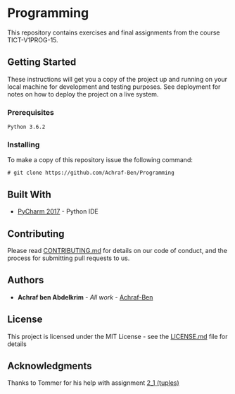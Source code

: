 # Programming

This repository contains exercises and final assignments from the course TICT-V1PROG-15.

## Getting Started

These instructions will get you a copy of the project up and running on your local machine for development and testing purposes. See deployment for notes on how to deploy the project on a live system.

### Prerequisites

```
Python 3.6.2
```

### Installing

To make a copy of this repository issue the following command:

```
# git clone https://github.com/Achraf-Ben/Programming
```

## Built With

* [PyCharm 2017](https://www.jetbrains.com/pycharm/) - Python IDE

## Contributing

Please read [CONTRIBUTING.md]( https://github.com/Achraf-Ben/Programming/blob/master/CONTRIBUTING.md) for details on our code of conduct, and the process for submitting pull requests to us.

## Authors

* **Achraf ben Abdelkrim** - *All work* - [Achraf-Ben](https://github.com/Achraf-Ben)

## License

This project is licensed under the MIT License - see the [LICENSE.md](LICENSE.md) file for details

## Acknowledgments

Thanks to Tommer for his help with assignment [2_1 (tuples)](https://github.com/Achraf-Ben/Programming/blob/master/Opdrachten%20Les%202/2_1%20(tuples).py)

